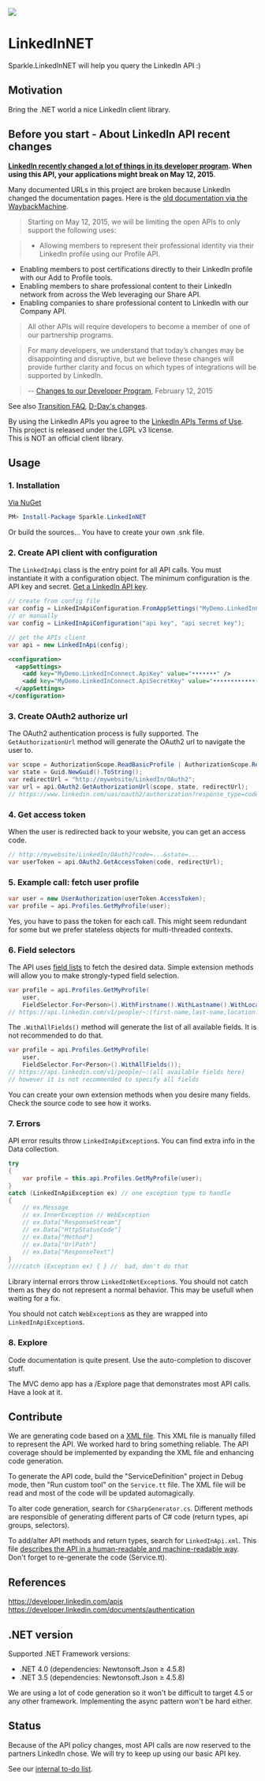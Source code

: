 
![](https://raw.githubusercontent.com/SparkleNetworks/LinkedInNET/master/src/LiNET-200.png)

LinkedInNET
===========

Sparkle.LinkedInNET will help you query the LinkedIn API :)

Motivation
------------

Bring the .NET world a nice LinkedIn client library.


Before you start - About LinkedIn API recent changes
----------------------------------------------------------------

**[LinkedIn recently changed a lot of things in its developer program](https://developer.linkedin.com/blog/posts/2015/developer-program-changes). When using this API, your applications might break on May 12, 2015**. 

Many documented URLs in this project are broken because LinkedIn changed the documentation pages. Here is the [old documentation via the WaybackMachine](https://web.archive.org/web/20140719025807/http://developer.linkedin.com/documents/people).

> Starting on May 12, 2015, we will be limiting the open APIs to only support the following uses:

> - Allowing members to represent their professional identity via their LinkedIn profile using our Profile API.
- Enabling members to post certifications directly to their LinkedIn profile with our Add to Profile tools.
- Enabling members to share professional content to their LinkedIn network from across the Web leveraging our Share API.
- Enabling companies to share professional content to LinkedIn with our Company API.

> All other APIs will require developers to become a member of one of our partnership programs.

> For many developers, we understand that today’s changes may be disappointing and disruptive, but we believe these changes will provide further clarity and focus on which types of integrations will be supported by LinkedIn.

> -- [Changes to our Developer Program](https://developer.linkedin.com/blog/posts/2015/developer-program-changes), February 12, 2015

See also [Transition FAQ](https://developer.linkedin.com/blog/posts/2015/transition-faq), [D-Day's changes](https://developer.linkedin.com/blog/posts/2015/todays-changes).

By using the LinkedIn APIs you agree to the [LinkedIn APIs Terms of Use](https://developer.linkedin.com/documents/linkedin-apis-terms-use).  
This project is released under the LGPL v3 license.  
This is NOT an official client library.

Usage
------------

### 1. Installation

[Via NuGet](https://www.nuget.org/packages/Sparkle.LinkedInNET/)

````powershell
PM> Install-Package Sparkle.LinkedInNET
````

Or build the sources... You have to create your own .snk file.

### 2. Create API client with configuration

The `LinkedInApi` class is the entry point for all API calls. You must instantiate it with a configuration object. The minimum configuration is the API key and secret.  [Get a LinkedIn API key](https://www.linkedin.com/secure/developer).

````csharp
// create from config file
var config = LinkedInApiConfiguration.FromAppSettings("MyDemo.LinkedInConnect");
// or manually
var config = LinkedInApiConfiguration("api key", "api secret key");

// get the APIs client
var api = new LinkedInApi(config);
````

````xml
<configuration>
  <appSettings>
    <add key="MyDemo.LinkedInConnect.ApiKey" value="•••••••" />
    <add key="MyDemo.LinkedInConnect.ApiSecretKey" value="•••••••••••••" />
  </appSettings>
</configuration>
````

### 3. Create OAuth2 authorize url

The OAuth2 authentication process is fully supported. The `GetAuthorizationUrl` method will generate the OAuth2 url to navigate the user to.

````csharp
var scope = AuthorizationScope.ReadBasicProfile | AuthorizationScope.ReadEmailAddress;
var state = Guid.NewGuid().ToString();
var redirectUrl = "http://mywebsite/LinkedIn/OAuth2";
var url = api.OAuth2.GetAuthorizationUrl(scope, state, redirectUrl);
// https://www.linkedin.com/uas/oauth2/authorization?response_type=code&client_id=...
````

### 4. Get access token

When the user is redirected back to your website, you can get an access code.

````csharp
// http://mywebsite/LinkedIn/OAuth2?code=...&state=...
var userToken = api.OAuth2.GetAccessToken(code, redirectUrl);
````

### 5. Example call: fetch user profile

````csharp
var user = new UserAuthorization(userToken.AccessToken);
var profile = api.Profiles.GetMyProfile(user);
````

Yes, you have to pass the token for each call. This might seem redundant for some but we prefer stateless objects for multi-threaded contexts. 

### 6. Field selectors

The API uses [field lists](https://developer.linkedin.com/documents/field-selectors) to fetch the desired data. Simple extension methods will allow you to make strongly-typed field selection.

````csharp
var profile = api.Profiles.GetMyProfile(
    user,
    FieldSelector.For<Person>().WithFirstname().WithLastname().WithLocationName());
// https://api.linkedin.com/v1/people/~:(first-name,last-name,location:(name))
````

The `.WithAllFields()` method will generate the list of all available fields. It is not recommended to do that.

````csharp
var profile = api.Profiles.GetMyProfile(
    user,
    FieldSelector.For<Person>().WithAllFields());
// https://api.linkedin.com/v1/people/~:(all available fields here)
// however it is not recommended to specify all fields
````

You can create your own extension methods when you desire many fields. Check the source code to see how it works.

### 7. Errors

API error results throw `LinkedInApiException`s. You can find extra info in the Data collection.

````csharp
try
{
    var profile = this.api.Profiles.GetMyProfile(user);
}
catch (LinkedInApiException ex) // one exception type to handle
{
    // ex.Message
    // ex.InnerException // WebException
    // ex.Data["ResponseStream"]
    // ex.Data["HttpStatusCode"]
    // ex.Data["Method"]
    // ex.Data["UrlPath"]
    // ex.Data["ResponseText"]
}
////catch (Exception ex) { } //  bad, don't do that

````

Library internal errors throw `LinkedInNetException`s. You should not catch them as they do not represent a normal behavior. This may be usefull when waiting for a fix.

You should not catch `WebException`s as they are wrapped into `LinkedInApiException`s.

### 8. Explore

Code documentation is quite present. Use the auto-completion to discover stuff.

The MVC demo app has a /Explore page that demonstrates most API calls. Have a look at it.

Contribute
------------

We are generating code based on a [XML file](DefinitionFile.md). 
This XML file is manually filled to represent the API. 
We worked hard to bring something reliable. 
The API coverage should be implemented by expanding the XML file and enhancing code generation.

To generate the API code, build the "ServiceDefinition" project in Debug mode, then "Run custom tool" on the `Service.tt` file. The XML file will be read and most of the code will be updated automagically. 
  
To alter code generation, search for `CSharpGenerator.cs`. Different methods are responsible of generating different parts of C# code (return types, api groups, selectors).
  
To add/alter API methods and return types, search for `LinkedInApi.xml`. This file [describes the API in a human-readable and machine-readable way](DefinitionFile.md). Don't forget to re-generate the code (Service.tt).


References
------------

https://developer.linkedin.com/apis  
https://developer.linkedin.com/documents/authentication  


.NET version
------------

Supported .NET Framework versions:

* .NET 4.0 (dependencies: Newtonsoft.Json ≥ 4.5.8)
* .NET 3.5 (dependencies: Newtonsoft.Json ≥ 4.5.8)

We are using a lot of code generation so it won't be difficult to target 4.5 or any other framework. Implementing the async pattern won't be hard either.


Status
------------

Because of the API policy changes, most API calls are now reserved to the partners LinkedIn chose. We will try to keep up using our basic API key.

See our [internal to-do list](src/ToDo.md).
